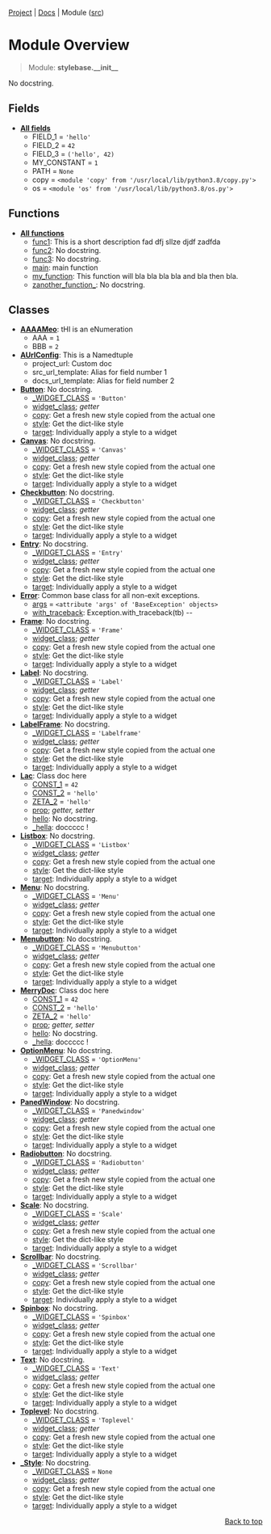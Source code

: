 [Project](https://github.com/pyrustic/stylebase#readme) | [Docs](https://github.com/pyrustic/stylebase/blob/master/docs/README.md) | Module ([src](https://github.com/pyrustic/stylebase/blob/master/stylebase/__init__.py))

# Module Overview
> Module: **stylebase.\_\_init\_\_**

No docstring.

## Fields
- [**All fields**](https://github.com/pyrustic/stylebase/blob/master/docs/modules/stylebase/__init__/fields.md)
    - FIELD\_1 = `'hello'`
    - FIELD\_2 = `42`
    - FIELD\_3 = `('hello', 42)`
    - MY\_CONSTANT = `1`
    - PATH = `None`
    - copy = `<module 'copy' from '/usr/local/lib/python3.8/copy.py'>`
    - os = `<module 'os' from '/usr/local/lib/python3.8/os.py'>`

## Functions
- [**All functions**](https://github.com/pyrustic/stylebase/blob/master/docs/modules/stylebase/__init__/funcs.md)
    - [func1](https://github.com/pyrustic/stylebase/blob/master/docs/modules/stylebase/__init__/funcs.md#func1): This is a short description fad dfj sllze djdf zadfda
    - [func2](https://github.com/pyrustic/stylebase/blob/master/docs/modules/stylebase/__init__/funcs.md#func2): No docstring.
    - [func3](https://github.com/pyrustic/stylebase/blob/master/docs/modules/stylebase/__init__/funcs.md#func3): No docstring.
    - [main](https://github.com/pyrustic/stylebase/blob/master/docs/modules/stylebase/__init__/funcs.md#main): main function
    - [my\_function](https://github.com/pyrustic/stylebase/blob/master/docs/modules/stylebase/__init__/funcs.md#my_function): This function will bla bla bla bla and bla then bla.
    - [zanother\_function\_](https://github.com/pyrustic/stylebase/blob/master/docs/modules/stylebase/__init__/funcs.md#zanother_function_): No docstring.

## Classes
- [**AAAAMeo**](https://github.com/pyrustic/stylebase/blob/master/docs/modules/stylebase/__init__/class-AAAAMeo.md): tHI is an eNumeration
    - AAA = `1`
    - BBB = `2`
- [**AUrlConfig**](https://github.com/pyrustic/stylebase/blob/master/docs/modules/stylebase/__init__/class-AUrlConfig.md): This is a Namedtuple
    - project\_url: Custom doc
    - src\_url\_template: Alias for field number 1
    - docs\_url\_template: Alias for field number 2
- [**Button**](https://github.com/pyrustic/stylebase/blob/master/docs/modules/stylebase/__init__/class-Button.md): No docstring.
    - [\_WIDGET\_CLASS](https://github.com/pyrustic/stylebase/blob/master/docs/modules/stylebase/__init__/class-Button.md#fields-table) = `'Button'`
    - [widget\_class](https://github.com/pyrustic/stylebase/blob/master/docs/modules/stylebase/__init__/class-Button.md#properties-table); _getter_
    - [copy](https://github.com/pyrustic/stylebase/blob/master/docs/modules/stylebase/__init__/class-Button.md#copy): Get a fresh new style copied from the actual one
    - [style](https://github.com/pyrustic/stylebase/blob/master/docs/modules/stylebase/__init__/class-Button.md#style): Get the dict-like style
    - [target](https://github.com/pyrustic/stylebase/blob/master/docs/modules/stylebase/__init__/class-Button.md#target): Individually apply a style to a widget
- [**Canvas**](https://github.com/pyrustic/stylebase/blob/master/docs/modules/stylebase/__init__/class-Canvas.md): No docstring.
    - [\_WIDGET\_CLASS](https://github.com/pyrustic/stylebase/blob/master/docs/modules/stylebase/__init__/class-Canvas.md#fields-table) = `'Canvas'`
    - [widget\_class](https://github.com/pyrustic/stylebase/blob/master/docs/modules/stylebase/__init__/class-Canvas.md#properties-table); _getter_
    - [copy](https://github.com/pyrustic/stylebase/blob/master/docs/modules/stylebase/__init__/class-Canvas.md#copy): Get a fresh new style copied from the actual one
    - [style](https://github.com/pyrustic/stylebase/blob/master/docs/modules/stylebase/__init__/class-Canvas.md#style): Get the dict-like style
    - [target](https://github.com/pyrustic/stylebase/blob/master/docs/modules/stylebase/__init__/class-Canvas.md#target): Individually apply a style to a widget
- [**Checkbutton**](https://github.com/pyrustic/stylebase/blob/master/docs/modules/stylebase/__init__/class-Checkbutton.md): No docstring.
    - [\_WIDGET\_CLASS](https://github.com/pyrustic/stylebase/blob/master/docs/modules/stylebase/__init__/class-Checkbutton.md#fields-table) = `'Checkbutton'`
    - [widget\_class](https://github.com/pyrustic/stylebase/blob/master/docs/modules/stylebase/__init__/class-Checkbutton.md#properties-table); _getter_
    - [copy](https://github.com/pyrustic/stylebase/blob/master/docs/modules/stylebase/__init__/class-Checkbutton.md#copy): Get a fresh new style copied from the actual one
    - [style](https://github.com/pyrustic/stylebase/blob/master/docs/modules/stylebase/__init__/class-Checkbutton.md#style): Get the dict-like style
    - [target](https://github.com/pyrustic/stylebase/blob/master/docs/modules/stylebase/__init__/class-Checkbutton.md#target): Individually apply a style to a widget
- [**Entry**](https://github.com/pyrustic/stylebase/blob/master/docs/modules/stylebase/__init__/class-Entry.md): No docstring.
    - [\_WIDGET\_CLASS](https://github.com/pyrustic/stylebase/blob/master/docs/modules/stylebase/__init__/class-Entry.md#fields-table) = `'Entry'`
    - [widget\_class](https://github.com/pyrustic/stylebase/blob/master/docs/modules/stylebase/__init__/class-Entry.md#properties-table); _getter_
    - [copy](https://github.com/pyrustic/stylebase/blob/master/docs/modules/stylebase/__init__/class-Entry.md#copy): Get a fresh new style copied from the actual one
    - [style](https://github.com/pyrustic/stylebase/blob/master/docs/modules/stylebase/__init__/class-Entry.md#style): Get the dict-like style
    - [target](https://github.com/pyrustic/stylebase/blob/master/docs/modules/stylebase/__init__/class-Entry.md#target): Individually apply a style to a widget
- [**Error**](https://github.com/pyrustic/stylebase/blob/master/docs/modules/stylebase/__init__/class-Error.md): Common base class for all non-exit exceptions.
    - [args](https://github.com/pyrustic/stylebase/blob/master/docs/modules/stylebase/__init__/class-Error.md#fields-table) = `<attribute 'args' of 'BaseException' objects>`
    - [with\_traceback](https://github.com/pyrustic/stylebase/blob/master/docs/modules/stylebase/__init__/class-Error.md#with_traceback): Exception.with_traceback(tb) --
- [**Frame**](https://github.com/pyrustic/stylebase/blob/master/docs/modules/stylebase/__init__/class-Frame.md): No docstring.
    - [\_WIDGET\_CLASS](https://github.com/pyrustic/stylebase/blob/master/docs/modules/stylebase/__init__/class-Frame.md#fields-table) = `'Frame'`
    - [widget\_class](https://github.com/pyrustic/stylebase/blob/master/docs/modules/stylebase/__init__/class-Frame.md#properties-table); _getter_
    - [copy](https://github.com/pyrustic/stylebase/blob/master/docs/modules/stylebase/__init__/class-Frame.md#copy): Get a fresh new style copied from the actual one
    - [style](https://github.com/pyrustic/stylebase/blob/master/docs/modules/stylebase/__init__/class-Frame.md#style): Get the dict-like style
    - [target](https://github.com/pyrustic/stylebase/blob/master/docs/modules/stylebase/__init__/class-Frame.md#target): Individually apply a style to a widget
- [**Label**](https://github.com/pyrustic/stylebase/blob/master/docs/modules/stylebase/__init__/class-Label.md): No docstring.
    - [\_WIDGET\_CLASS](https://github.com/pyrustic/stylebase/blob/master/docs/modules/stylebase/__init__/class-Label.md#fields-table) = `'Label'`
    - [widget\_class](https://github.com/pyrustic/stylebase/blob/master/docs/modules/stylebase/__init__/class-Label.md#properties-table); _getter_
    - [copy](https://github.com/pyrustic/stylebase/blob/master/docs/modules/stylebase/__init__/class-Label.md#copy): Get a fresh new style copied from the actual one
    - [style](https://github.com/pyrustic/stylebase/blob/master/docs/modules/stylebase/__init__/class-Label.md#style): Get the dict-like style
    - [target](https://github.com/pyrustic/stylebase/blob/master/docs/modules/stylebase/__init__/class-Label.md#target): Individually apply a style to a widget
- [**LabelFrame**](https://github.com/pyrustic/stylebase/blob/master/docs/modules/stylebase/__init__/class-LabelFrame.md): No docstring.
    - [\_WIDGET\_CLASS](https://github.com/pyrustic/stylebase/blob/master/docs/modules/stylebase/__init__/class-LabelFrame.md#fields-table) = `'Labelframe'`
    - [widget\_class](https://github.com/pyrustic/stylebase/blob/master/docs/modules/stylebase/__init__/class-LabelFrame.md#properties-table); _getter_
    - [copy](https://github.com/pyrustic/stylebase/blob/master/docs/modules/stylebase/__init__/class-LabelFrame.md#copy): Get a fresh new style copied from the actual one
    - [style](https://github.com/pyrustic/stylebase/blob/master/docs/modules/stylebase/__init__/class-LabelFrame.md#style): Get the dict-like style
    - [target](https://github.com/pyrustic/stylebase/blob/master/docs/modules/stylebase/__init__/class-LabelFrame.md#target): Individually apply a style to a widget
- [**Lac**](https://github.com/pyrustic/stylebase/blob/master/docs/modules/stylebase/__init__/class-Lac.md): Class doc here
    - [CONST\_1](https://github.com/pyrustic/stylebase/blob/master/docs/modules/stylebase/__init__/class-Lac.md#fields-table) = `42`
    - [CONST\_2](https://github.com/pyrustic/stylebase/blob/master/docs/modules/stylebase/__init__/class-Lac.md#fields-table) = `'hello'`
    - [ZETA\_2](https://github.com/pyrustic/stylebase/blob/master/docs/modules/stylebase/__init__/class-Lac.md#fields-table) = `'hello'`
    - [prop](https://github.com/pyrustic/stylebase/blob/master/docs/modules/stylebase/__init__/class-Lac.md#properties-table); _getter, setter_
    - [hello](https://github.com/pyrustic/stylebase/blob/master/docs/modules/stylebase/__init__/class-Lac.md#hello): No docstring.
    - [\_hella](https://github.com/pyrustic/stylebase/blob/master/docs/modules/stylebase/__init__/class-Lac.md#_hella): doccccc !
- [**Listbox**](https://github.com/pyrustic/stylebase/blob/master/docs/modules/stylebase/__init__/class-Listbox.md): No docstring.
    - [\_WIDGET\_CLASS](https://github.com/pyrustic/stylebase/blob/master/docs/modules/stylebase/__init__/class-Listbox.md#fields-table) = `'Listbox'`
    - [widget\_class](https://github.com/pyrustic/stylebase/blob/master/docs/modules/stylebase/__init__/class-Listbox.md#properties-table); _getter_
    - [copy](https://github.com/pyrustic/stylebase/blob/master/docs/modules/stylebase/__init__/class-Listbox.md#copy): Get a fresh new style copied from the actual one
    - [style](https://github.com/pyrustic/stylebase/blob/master/docs/modules/stylebase/__init__/class-Listbox.md#style): Get the dict-like style
    - [target](https://github.com/pyrustic/stylebase/blob/master/docs/modules/stylebase/__init__/class-Listbox.md#target): Individually apply a style to a widget
- [**Menu**](https://github.com/pyrustic/stylebase/blob/master/docs/modules/stylebase/__init__/class-Menu.md): No docstring.
    - [\_WIDGET\_CLASS](https://github.com/pyrustic/stylebase/blob/master/docs/modules/stylebase/__init__/class-Menu.md#fields-table) = `'Menu'`
    - [widget\_class](https://github.com/pyrustic/stylebase/blob/master/docs/modules/stylebase/__init__/class-Menu.md#properties-table); _getter_
    - [copy](https://github.com/pyrustic/stylebase/blob/master/docs/modules/stylebase/__init__/class-Menu.md#copy): Get a fresh new style copied from the actual one
    - [style](https://github.com/pyrustic/stylebase/blob/master/docs/modules/stylebase/__init__/class-Menu.md#style): Get the dict-like style
    - [target](https://github.com/pyrustic/stylebase/blob/master/docs/modules/stylebase/__init__/class-Menu.md#target): Individually apply a style to a widget
- [**Menubutton**](https://github.com/pyrustic/stylebase/blob/master/docs/modules/stylebase/__init__/class-Menubutton.md): No docstring.
    - [\_WIDGET\_CLASS](https://github.com/pyrustic/stylebase/blob/master/docs/modules/stylebase/__init__/class-Menubutton.md#fields-table) = `'Menubutton'`
    - [widget\_class](https://github.com/pyrustic/stylebase/blob/master/docs/modules/stylebase/__init__/class-Menubutton.md#properties-table); _getter_
    - [copy](https://github.com/pyrustic/stylebase/blob/master/docs/modules/stylebase/__init__/class-Menubutton.md#copy): Get a fresh new style copied from the actual one
    - [style](https://github.com/pyrustic/stylebase/blob/master/docs/modules/stylebase/__init__/class-Menubutton.md#style): Get the dict-like style
    - [target](https://github.com/pyrustic/stylebase/blob/master/docs/modules/stylebase/__init__/class-Menubutton.md#target): Individually apply a style to a widget
- [**MerryDoc**](https://github.com/pyrustic/stylebase/blob/master/docs/modules/stylebase/__init__/class-MerryDoc.md): Class doc here
    - [CONST\_1](https://github.com/pyrustic/stylebase/blob/master/docs/modules/stylebase/__init__/class-MerryDoc.md#fields-table) = `42`
    - [CONST\_2](https://github.com/pyrustic/stylebase/blob/master/docs/modules/stylebase/__init__/class-MerryDoc.md#fields-table) = `'hello'`
    - [ZETA\_2](https://github.com/pyrustic/stylebase/blob/master/docs/modules/stylebase/__init__/class-MerryDoc.md#fields-table) = `'hello'`
    - [prop](https://github.com/pyrustic/stylebase/blob/master/docs/modules/stylebase/__init__/class-MerryDoc.md#properties-table); _getter, setter_
    - [hello](https://github.com/pyrustic/stylebase/blob/master/docs/modules/stylebase/__init__/class-MerryDoc.md#hello): No docstring.
    - [\_hella](https://github.com/pyrustic/stylebase/blob/master/docs/modules/stylebase/__init__/class-MerryDoc.md#_hella): doccccc !
- [**OptionMenu**](https://github.com/pyrustic/stylebase/blob/master/docs/modules/stylebase/__init__/class-OptionMenu.md): No docstring.
    - [\_WIDGET\_CLASS](https://github.com/pyrustic/stylebase/blob/master/docs/modules/stylebase/__init__/class-OptionMenu.md#fields-table) = `'OptionMenu'`
    - [widget\_class](https://github.com/pyrustic/stylebase/blob/master/docs/modules/stylebase/__init__/class-OptionMenu.md#properties-table); _getter_
    - [copy](https://github.com/pyrustic/stylebase/blob/master/docs/modules/stylebase/__init__/class-OptionMenu.md#copy): Get a fresh new style copied from the actual one
    - [style](https://github.com/pyrustic/stylebase/blob/master/docs/modules/stylebase/__init__/class-OptionMenu.md#style): Get the dict-like style
    - [target](https://github.com/pyrustic/stylebase/blob/master/docs/modules/stylebase/__init__/class-OptionMenu.md#target): Individually apply a style to a widget
- [**PanedWindow**](https://github.com/pyrustic/stylebase/blob/master/docs/modules/stylebase/__init__/class-PanedWindow.md): No docstring.
    - [\_WIDGET\_CLASS](https://github.com/pyrustic/stylebase/blob/master/docs/modules/stylebase/__init__/class-PanedWindow.md#fields-table) = `'Panedwindow'`
    - [widget\_class](https://github.com/pyrustic/stylebase/blob/master/docs/modules/stylebase/__init__/class-PanedWindow.md#properties-table); _getter_
    - [copy](https://github.com/pyrustic/stylebase/blob/master/docs/modules/stylebase/__init__/class-PanedWindow.md#copy): Get a fresh new style copied from the actual one
    - [style](https://github.com/pyrustic/stylebase/blob/master/docs/modules/stylebase/__init__/class-PanedWindow.md#style): Get the dict-like style
    - [target](https://github.com/pyrustic/stylebase/blob/master/docs/modules/stylebase/__init__/class-PanedWindow.md#target): Individually apply a style to a widget
- [**Radiobutton**](https://github.com/pyrustic/stylebase/blob/master/docs/modules/stylebase/__init__/class-Radiobutton.md): No docstring.
    - [\_WIDGET\_CLASS](https://github.com/pyrustic/stylebase/blob/master/docs/modules/stylebase/__init__/class-Radiobutton.md#fields-table) = `'Radiobutton'`
    - [widget\_class](https://github.com/pyrustic/stylebase/blob/master/docs/modules/stylebase/__init__/class-Radiobutton.md#properties-table); _getter_
    - [copy](https://github.com/pyrustic/stylebase/blob/master/docs/modules/stylebase/__init__/class-Radiobutton.md#copy): Get a fresh new style copied from the actual one
    - [style](https://github.com/pyrustic/stylebase/blob/master/docs/modules/stylebase/__init__/class-Radiobutton.md#style): Get the dict-like style
    - [target](https://github.com/pyrustic/stylebase/blob/master/docs/modules/stylebase/__init__/class-Radiobutton.md#target): Individually apply a style to a widget
- [**Scale**](https://github.com/pyrustic/stylebase/blob/master/docs/modules/stylebase/__init__/class-Scale.md): No docstring.
    - [\_WIDGET\_CLASS](https://github.com/pyrustic/stylebase/blob/master/docs/modules/stylebase/__init__/class-Scale.md#fields-table) = `'Scale'`
    - [widget\_class](https://github.com/pyrustic/stylebase/blob/master/docs/modules/stylebase/__init__/class-Scale.md#properties-table); _getter_
    - [copy](https://github.com/pyrustic/stylebase/blob/master/docs/modules/stylebase/__init__/class-Scale.md#copy): Get a fresh new style copied from the actual one
    - [style](https://github.com/pyrustic/stylebase/blob/master/docs/modules/stylebase/__init__/class-Scale.md#style): Get the dict-like style
    - [target](https://github.com/pyrustic/stylebase/blob/master/docs/modules/stylebase/__init__/class-Scale.md#target): Individually apply a style to a widget
- [**Scrollbar**](https://github.com/pyrustic/stylebase/blob/master/docs/modules/stylebase/__init__/class-Scrollbar.md): No docstring.
    - [\_WIDGET\_CLASS](https://github.com/pyrustic/stylebase/blob/master/docs/modules/stylebase/__init__/class-Scrollbar.md#fields-table) = `'Scrollbar'`
    - [widget\_class](https://github.com/pyrustic/stylebase/blob/master/docs/modules/stylebase/__init__/class-Scrollbar.md#properties-table); _getter_
    - [copy](https://github.com/pyrustic/stylebase/blob/master/docs/modules/stylebase/__init__/class-Scrollbar.md#copy): Get a fresh new style copied from the actual one
    - [style](https://github.com/pyrustic/stylebase/blob/master/docs/modules/stylebase/__init__/class-Scrollbar.md#style): Get the dict-like style
    - [target](https://github.com/pyrustic/stylebase/blob/master/docs/modules/stylebase/__init__/class-Scrollbar.md#target): Individually apply a style to a widget
- [**Spinbox**](https://github.com/pyrustic/stylebase/blob/master/docs/modules/stylebase/__init__/class-Spinbox.md): No docstring.
    - [\_WIDGET\_CLASS](https://github.com/pyrustic/stylebase/blob/master/docs/modules/stylebase/__init__/class-Spinbox.md#fields-table) = `'Spinbox'`
    - [widget\_class](https://github.com/pyrustic/stylebase/blob/master/docs/modules/stylebase/__init__/class-Spinbox.md#properties-table); _getter_
    - [copy](https://github.com/pyrustic/stylebase/blob/master/docs/modules/stylebase/__init__/class-Spinbox.md#copy): Get a fresh new style copied from the actual one
    - [style](https://github.com/pyrustic/stylebase/blob/master/docs/modules/stylebase/__init__/class-Spinbox.md#style): Get the dict-like style
    - [target](https://github.com/pyrustic/stylebase/blob/master/docs/modules/stylebase/__init__/class-Spinbox.md#target): Individually apply a style to a widget
- [**Text**](https://github.com/pyrustic/stylebase/blob/master/docs/modules/stylebase/__init__/class-Text.md): No docstring.
    - [\_WIDGET\_CLASS](https://github.com/pyrustic/stylebase/blob/master/docs/modules/stylebase/__init__/class-Text.md#fields-table) = `'Text'`
    - [widget\_class](https://github.com/pyrustic/stylebase/blob/master/docs/modules/stylebase/__init__/class-Text.md#properties-table); _getter_
    - [copy](https://github.com/pyrustic/stylebase/blob/master/docs/modules/stylebase/__init__/class-Text.md#copy): Get a fresh new style copied from the actual one
    - [style](https://github.com/pyrustic/stylebase/blob/master/docs/modules/stylebase/__init__/class-Text.md#style): Get the dict-like style
    - [target](https://github.com/pyrustic/stylebase/blob/master/docs/modules/stylebase/__init__/class-Text.md#target): Individually apply a style to a widget
- [**Toplevel**](https://github.com/pyrustic/stylebase/blob/master/docs/modules/stylebase/__init__/class-Toplevel.md): No docstring.
    - [\_WIDGET\_CLASS](https://github.com/pyrustic/stylebase/blob/master/docs/modules/stylebase/__init__/class-Toplevel.md#fields-table) = `'Toplevel'`
    - [widget\_class](https://github.com/pyrustic/stylebase/blob/master/docs/modules/stylebase/__init__/class-Toplevel.md#properties-table); _getter_
    - [copy](https://github.com/pyrustic/stylebase/blob/master/docs/modules/stylebase/__init__/class-Toplevel.md#copy): Get a fresh new style copied from the actual one
    - [style](https://github.com/pyrustic/stylebase/blob/master/docs/modules/stylebase/__init__/class-Toplevel.md#style): Get the dict-like style
    - [target](https://github.com/pyrustic/stylebase/blob/master/docs/modules/stylebase/__init__/class-Toplevel.md#target): Individually apply a style to a widget
- [**\_Style**](https://github.com/pyrustic/stylebase/blob/master/docs/modules/stylebase/__init__/class-_Style.md): No docstring.
    - [\_WIDGET\_CLASS](https://github.com/pyrustic/stylebase/blob/master/docs/modules/stylebase/__init__/class-_Style.md#fields-table) = `None`
    - [widget\_class](https://github.com/pyrustic/stylebase/blob/master/docs/modules/stylebase/__init__/class-_Style.md#properties-table); _getter_
    - [copy](https://github.com/pyrustic/stylebase/blob/master/docs/modules/stylebase/__init__/class-_Style.md#copy): Get a fresh new style copied from the actual one
    - [style](https://github.com/pyrustic/stylebase/blob/master/docs/modules/stylebase/__init__/class-_Style.md#style): Get the dict-like style
    - [target](https://github.com/pyrustic/stylebase/blob/master/docs/modules/stylebase/__init__/class-_Style.md#target): Individually apply a style to a widget

<p align="right"><a href="#module-overview">Back to top</a></p>
